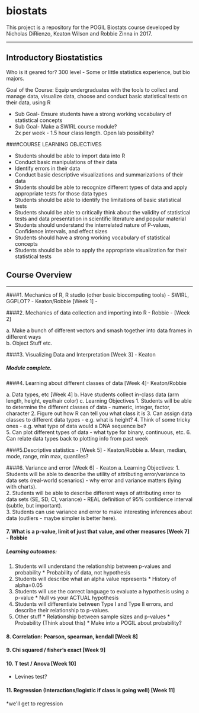 # biostats

This project is a repository for the POGIL Biostats course developed by Nicholas DiRienzo, Keaton Wilson and Robbie Zinna in 2017.  

***  
## Introductory Biostatistics

Who is it geared for? 300 level - Some or little statistics experience, but bio majors.  

Goal of the Course: Equip undergraduates with the tools to collect and manage data, visualize data, choose and conduct basic statistical tests on their data, using R  
  * Sub Goal- Ensure students have a strong working vocabulary of statistical concepts  
  * Sub Goal- Make a SWIRL course module?   
2x per week - 1.5 hour class length. Open lab possibility?

####COURSE LEARNING OBJECTIVES

  * Students should be able to import data into R  
  * Conduct basic manipulations of their data  
  * Identify errors in their data  
  * Conduct basic descriptive visualizations and summarizations of their data  
  * Students should be able to recognize different types of data and apply appropriate tests for those     data types  
  * Students should be able to identify the limitations of basic statistical tests  
  * Students should be able to critically think about the validity of statistical tests and data          presentation in scientific literature and popular material  
  * Students should understand the interrelated nature of P-values, Confidence intervals, and effect      sizes  
  * Students should have a strong working vocabulary of statistical concepts  
  * Students should be able to apply the appropriate visualization for their statistical tests  


## Course Overview
***
####1. Mechanics of R, R studio (other basic biocomputing tools) - SWIRL, GGPLOT? - Keaton/Robbie  [Week 1] - 

####2. Mechanics of data collection and importing into R - Robbie - [Week 2]

  
a. Make a bunch of different vectors and smash together into data frames in different ways  
b. Object Stuff etc.  

####3. Visualizing Data and Interpretation [Week 3] - Keaton  

##### Module complete.

####4. Learning about different classes of data [Week 4]- Keaton/Robbie

a. Data types, etc [Week 4]
b. Have students collect in-class data (arm length, height, eye/hair color)
c. Learning Objectives
    1. Students will be able to determine the different classes of data - numeric, integer, factor, character
    2. Figure out how R can tell you what class it is
    3. Can assign data classes to different data types - e.g. what is height?
    4. Think of some tricky ones - e.g. what type of data would a DNA sequence be?  
    5. Can plot different types of data - what type for binary, continuous, etc. 
    6. Can relate data types back to plotting info from past week  
    
####5.Descriptive statistics - [Week 5] - Keaton/Robbie
a. Mean, median, mode, range, min max, quantiles?

####6. Variance and error [Week 6] - Keaton
a. Learning Objectives:
    1. Students will be able to describe the utility of attributing error/variance to data sets (real-world scenarios) - why error and variance matters (lying with charts).  
    2. Students will be able to describe different ways of attributing error to data sets (SE, SD, CI, variance) - REAL definition of 95% confidence interval (subtle, but important).  
    3. Students can use variance and error to make interesting inferences about data (outliers - maybe simpler is better here).  
    
#### 7. What is a p-value, limit of just that value, and other measures [Week 7] - Robbie
##### Learning outcomes:
  1. Students will understand the relationship between p-values and probability
    * Probability of data, not hypothesis
  2. Students will describe what an alpha value represents
    * History of alpha=0.05
  3. Students will use the correct language to evaluate a hypothesis using a p-value
    * Null vs your ACTUAL hypothesis
  4. Students will differentiate between Type I and Type II errors, and describe their relationship to       p-values.
  5. Other stuff
    * Relationship between sample sizes and p-values
    * Probability (Think about this)
    * Make into a POGIL about probability?  


#### 8. Correlation: Pearson, spearman, kendall [Week 8]  
#### 9. Chi squared / fisher’s exact [Week 9]  
#### 10. T test / Anova [Week 10]  
  * Levines test?  
  
#### 11. Regression (Interactions/logistic if class is going well) [Week 11]
*we'll get to regression


